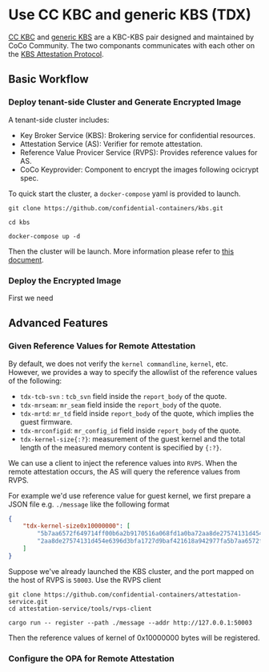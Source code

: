 # Use CC KBC and generic KBS (TDX)

[CC KBC](https://github.com/confidential-containers/attestation-agent/tree/main/src/kbc_modules/cc_kbc) and [generic KBS](https://github.com/confidential-containers/kbs) are a KBC-KBS pair designed and maintained by CoCo Community. The two componants communicates with each other on the [KBS Attestation Protocol](https://github.com/confidential-containers/kbs/blob/main/docs/kbs_attestation_protocol.md).

## Basic Workflow

### Deploy tenant-side Cluster and Generate Encrypted Image

A tenant-side cluster includes:
- Key Broker Service (KBS): Brokering service for confidential resources.
- Attestation Service (AS): Verifier for remote attestation.
- Reference Value Provicer Service (RVPS): Provides reference values for AS.
- CoCo Keyprovider: Component to encrypt the images following ocicrypt spec.

To quick start the cluster, a `docker-compose` yaml is provided to launch.

```shell
git clone https://github.com/confidential-containers/kbs.git

cd kbs

docker-compose up -d
```

Then the cluster will be launch. More information please refer to [this document](https://github.com/confidential-containers/kbs/blob/main/docs/cluster.md).

### Deploy the Encrypted Image

First we need 

## Advanced Features

### Given Reference Values for Remote Attestation

By default, we does not verify the `kernel commandline`, `kernel`, etc. However, we provides a way to specify the allowlist of the reference values of the following:
- `tdx-tcb-svn` : `tcb_svn` field inside the `report_body` of the quote.
- `tdx-mrseam`: `mr_seam` field inside the `report_body` of the quote.
- `tdx-mrtd`: `mr_td` field inside `report_body` of the quote, which implies the guest firmware.
- `tdx-mrconfigid`: `mr_config_id` field inside `report_body` of the quote.
- `tdx-kernel-size{:?}`: measurement of the guest kernel and the total length of the measured memory content is specified by `{:?}`.

We can use a client to inject the reference values into `RVPS`. When the remote attestation occurs, the AS will query the reference values from RVPS.

For example we'd use reference value for guest kernel, we first prepare a JSON file e.g. `./message` like the following format 

```json
{
    "tdx-kernel-size0x10000000": [
        "5b7aa6572f649714ff00b6a2b9170516a068fd1a0ba72aa8de27574131d454e6396d3bfa1727d9baf421618a942977fa",
        "2aa8de27574131d454e6396d3bfa1727d9baf421618a942977fa5b7aa6572f649714ff00b6a2b9170516a068fd1a0ba7"
    ]
}
```

Suppose we've already launched the KBS cluster, and the port mapped on the host of RVPS is `50003`.
Use the RVPS client
```shell
git clone https://github.com/confidential-containers/attestation-service.git
cd attestation-service/tools/rvps-client

cargo run -- register --path ./message --addr http://127.0.0.1:50003
```

Then the reference values of kernel of 0x10000000 bytes will be registered.

### Configure the OPA for Remote Attestation

